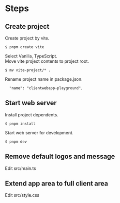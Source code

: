 # Steps

## Create project

Create project by vite.
```
$ pnpm create vite
```
Select Vanilla, TypeScript.  
Move vite project contents to project root.
```
$ mv vite-project/* .
```
Rename project name in package.json.
```
  "name": "clientwebapp-playground",
```
## Start web server

Install project dependents.
```
$ pnpm install
```
Start web server for development.
```
$ pnpm dev
```

## Remove default logos and message

Edit src/main.ts

## Extend app area to full client area

Edit src/style.css

